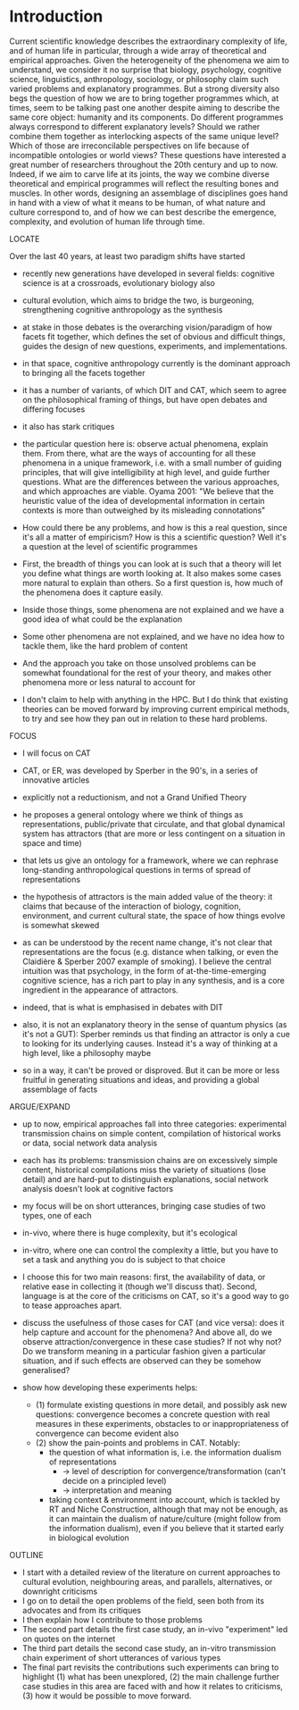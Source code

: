 # Introduction

Current scientific knowledge describes the extraordinary complexity of life, and of human life in particular, through a wide array of theoretical and empirical approaches.
Given the heterogeneity of the phenomena we aim to understand, we consider it no surprise that biology, psychology, cognitive science, linguistics, anthropology, sociology, or philosophy claim such varied problems and explanatory programmes.
But a strong diversity also begs the question of how we are to bring together programmes which, at times, seem to be talking past one another despite aiming to describe the same core object: humanity and its components.
Do different programmes always correspond to different explanatory levels?
Should we rather combine them together as interlocking aspects of the same unique level?
Which of those are irreconcilable perspectives on life because of incompatible ontologies or world views?
These questions have interested a great number of researchers throughout the 20th century and up to now.
Indeed, if we aim to carve life at its joints, the way we combine diverse theoretical and empirical programmes will reflect the resulting bones and muscles.
In other words, designing an assemblage of disciplines goes hand in hand with a view of what it means to be human, of what nature and culture correspond to, and of how we can best describe the emergence, complexity, and evolution of human life through time.



















LOCATE

Over the last 40 years, at least two paradigm shifts have started
















- recently new generations have developed in several fields: cognitive science is at a crossroads, evolutionary biology also
- cultural evolution, which aims to bridge the two, is burgeoning, strengthening cognitive anthropology as the synthesis
- at stake in those debates is the overarching vision/paradigm of how facets fit together, which defines the set of obvious and difficult things, guides the design of new questions, experiments, and implementations.
- in that space, cognitive anthropology currently is the dominant approach to bringing all the facets together
- it has a number of variants, of which DIT and CAT, which seem to agree on the philosophical framing of things, but have open debates and differing focuses
- it also has stark critiques

- the particular question here is: observe actual phenomena, explain them. From there, what are the ways of accounting for all these phenomena in a unique framework, i.e. with a small number of guiding principles, that will give intelligibility at high level, and guide further questions. What are the differences between the various approaches, and which approaches are viable. Oyama 2001: "We believe that the heuristic value of the idea of developmental information in certain contexts is more than outweighed by its misleading connotations"

- How could there be any problems, and how is this a real question, since it's all a matter of empiricism? How is this a scientific question? Well it's a question at the level of scientific programmes
- First, the breadth of things you can look at is such that a theory will let you define what things are worth looking at. It also makes some cases more natural to explain than others. So a first question is, how much of the phenomena does it capture easily.
- Inside those things, some phenomena are not explained and we have a good idea of what could be the explanation
- Some other phenomena are not explained, and we have no idea how to tackle them, like the hard problem of content
- And the approach you take on those unsolved problems can be somewhat foundational for the rest of your theory, and makes other phenomena more or less natural to account for
- I don't claim to help with anything in the HPC. But I do think that existing theories can be moved forward by improving current empirical methods, to try and see how they pan out in relation to these hard problems.


FOCUS

- I will focus on CAT
- CAT, or ER, was developed by Sperber in the 90's, in a series of innovative articles
- explicitly not a reductionism, and not a Grand Unified Theory
- he proposes a general ontology where we think of things as representations, public/private that circulate, and that global dynamical system has attractors (that are more or less contingent on a situation in space and time)
- that lets us give an ontology for a framework, where we can rephrase long-standing anthropological questions in terms of spread of representations
- the hypothesis of attractors is the main added value of the theory: it claims that because of the interaction of biology, cognition, environment, and current cultural state, the space of how things evolve is somewhat skewed

- as can be understood by the recent name change, it's not clear that representations are the focus (e.g. distance when talking, or even the Claidière & Sperber 2007 example of smoking). I believe the central intuition was that psychology, in the form of at-the-time-emerging cognitive science, has a rich part to play in any synthesis, and is a core ingredient in the appearance of attractors.
- indeed, that is what is emphasised in debates with DIT
- also, it is not an explanatory theory in the sense of quantum physics (as it's not a GUT): Sperber reminds us that finding an attractor is only a cue to looking for its underlying causes. Instead it's a way of thinking at a high level, like a philosophy maybe
- so in a way, it can't be proved or disproved. But it can be more or less fruitful in generating situations and ideas, and providing a global assemblage of facts


ARGUE/EXPAND

- up to now, empirical approaches fall into three categories: experimental transmission chains on simple content, compilation of historical works or data, social network data analysis
- each has its problems: transmission chains are on excessively simple content, historical compilations miss the variety of situations (lose detail) and are hard-put to distinguish explanations, social network analysis doesn't look at cognitive factors

- my focus will be on short utterances, bringing case studies of two types, one of each
- in-vivo, where there is huge complexity, but it's ecological
- in-vitro, where one can control the complexity a little, but you have to set a task and anything you do is subject to that choice
- I choose this for two main reasons: first, the availability of data, or relative ease in collecting it (though we'll discuss that). Second, language is at the core of the criticisms on CAT, so it's a good way to go to tease approaches apart.
- discuss the usefulness of those cases for CAT (and vice versa): does it help capture and account for the phenomena? And above all, do we observe attraction/convergence in these case studies? If not why not? Do we transform meaning in a particular fashion given a particular situation, and if such effects are observed can they be somehow generalised?
- show how developing these experiments helps:
  - (1) formulate existing questions in more detail, and possibly ask new questions: convergence becomes a concrete question with real measures in these experiments, obstacles to or inappropriateness of convergence can become evident also
  - (2) show the pain-points and problems in CAT. Notably:
    - the question of what information is, i.e. the information dualism of representations
      - -> level of description for convergence/transformation (can't decide on a principled level)
      - -> interpretation and meaning
    - taking context & environment into account, which is tackled by RT and Niche Construction, although that may not be enough, as it can maintain the dualism of nature/culture (might follow from the information dualism), even if you believe that it started early in biological evolution


OUTLINE

- I start with a detailed review of the literature on current approaches to cultural evolution, neighbouring areas, and parallels, alternatives, or downright criticisms
- I go on to detail the open problems of the field, seen both from its advocates and from its critiques
- I then explain how I contribute to those problems
- The second part details the first case study, an in-vivo "experiment" led on quotes on the internet
- The third part details the second case study, an in-vitro transmission chain experiment of short utterances of various types
- The final part revisits the contributions such experiments can bring to highlight (1) what has been unexplored, (2) the main challenge further case studies in this area are faced with and how it relates to criticisms, (3) how it would be possible to move forward.
